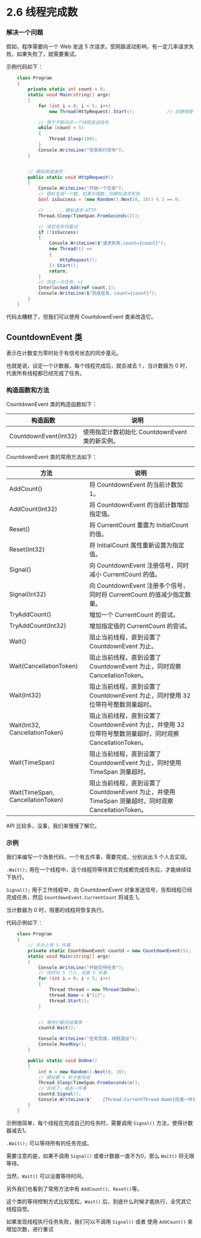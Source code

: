 # 2.6 线程完成数

### 解决一个问题

假如，程序需要向一个 Web 发送 5 次请求，受网路波动影响，有一定几率请求失败。如果失败了，就需要重试。

示例代码如下：

```csharp
    class Program
    {
        private static int count = 0;
        static void Main(string[] args)
        {
            for (int i = 0; i < 5; i++)
                new Thread(HttpRequest).Start();            // 创建线程

            // 用于不断向另一个线程发送信号
            while (count < 5)
            {
                Thread.Sleep(100);
            }
            Console.WriteLine("任务执行完毕");
        }


        // 模拟网络请求
        public static void HttpRequest()
        {
            Console.WriteLine("开始一个任务");
            // 随机生成一个数，如果为偶数，则模拟请求失败
            bool isSuccess = (new Random().Next(0, 10)) % 2 == 0;

            // ... ...模拟请求 HTTP
            Thread.Sleep(TimeSpan.FromSeconds(2));

            // 请求失败则重试
            if (!isSuccess)
            {
                Console.WriteLine($"请求失败,count={count}");
                new Thread(() =>
                {
                    HttpRequest();
                }).Start();
                return;
            }
            // 完成一次任务，+1
            Interlocked.Add(ref count,1);
            Console.WriteLine($"完成任务，count={count}");
        }
    }
```

代码太糟糕了，但我们可以使用 CountdownEvent 类来改造它。



## CountdownEvent 类

表示在计数变为零时处于有信号状态的同步基元。

也就是说，设定一个计数器，每个线程完成后，就会减去 1 ，当计数器为 0 时，代表所有线程都已经完成了任务。



### 构造函数和方法

CountdownEvent 类的构造函数如下：

| 构造函数              | 说明                                           |
| --------------------- | ---------------------------------------------- |
| CountdownEvent(Int32) | 使用指定计数初始化 CountdownEvent 类的新实例。 |

CountdownEvent 类的常用方法如下：

| 方法                              | 说明                                                         |
| --------------------------------- | ------------------------------------------------------------ |
| AddCount()                        | 将 CountdownEvent 的当前计数加 1。                           |
| AddCount(Int32)                   | 将 CountdownEvent 的当前计数增加指定值。                     |
| Reset()                           | 将 CurrentCount 重置为 InitialCount 的值。                   |
| Reset(Int32)                      | 将 InitialCount 属性重新设置为指定值。                       |
| Signal()                          | 向 CountdownEvent 注册信号，同时减小 CurrentCount 的值。     |
| Signal(Int32)                     | 向 CountdownEvent 注册多个信号，同时将 CurrentCount 的值减少指定数量。 |
| TryAddCount()                     | 增加一个 CurrentCount 的尝试。                               |
| TryAddCount(Int32)                | 增加指定值的 CurrentCount 的尝试。                           |
| Wait()                            | 阻止当前线程，直到设置了 CountdownEvent 为止。               |
| Wait(CancellationToken)           | 阻止当前线程，直到设置了 CountdownEvent 为止，同时观察 CancellationToken。 |
| Wait(Int32)                       | 阻止当前线程，直到设置了 CountdownEvent 为止，同时使用 32 位带符号整数测量超时。 |
| Wait(Int32, CancellationToken)    | 阻止当前线程，直到设置了 CountdownEvent 为止，并使用 32 位带符号整数测量超时，同时观察 CancellationToken。 |
| Wait(TimeSpan)                    | 阻止当前线程，直到设置了 CountdownEvent 为止，同时使用 TimeSpan 测量超时。 |
| Wait(TimeSpan, CancellationToken) | 阻止当前线程，直到设置了 CountdownEvent 为止，并使用 TimeSpan 测量超时，同时观察 CancellationToken。 |

API 比较多，没事，我们来慢慢了解它。



### 示例

我们来编写一个场景代码，一个有五件事，需要完成，分别派出 5 个人去实现。

`.Wait();` 用在一个线程中，这个线程将等待其它完成都完成任务后，才能继续往下执行。

`Signal();` 用于工作线程中，向 CountdownEvent  对象发送信号，告知线程已经完成任务，然后 `CountdownEvent.CurrentCount` 将减去 1。

当计数器为 0 时，阻塞的线程将恢复执行。

代码示例如下：

```c#
    class Program
    {
        // 手头上有 5 件事
        private static CountdownEvent countd = new CountdownEvent(5);
        static void Main(string[] args)
        {
            Console.WriteLine("开始交待任务");
            // 同时叫 5 个人，去做 5 件事
            for (int i = 0; i < 5; i++)
            {
                Thread thread = new Thread(DoOne);
                thread.Name = $"{i}";
                thread.Start();
            }


            // 等他们都完成事情
            countd.Wait();

            Console.WriteLine("任务完成，线程退出");
            Console.ReadKey();
        }

        public static void DoOne()
        {
            int n = new Random().Next(0, 10);
            // 模拟要 n 秒才能完成
            Thread.Sleep(TimeSpan.FromSeconds(n));
            // 完成了，减去一件事
            countd.Signal();
            Console.WriteLine($"    {Thread.CurrentThread.Name}完成一件事了");
        }
    }
```



示例很简单，每个线程在完成自己的任务时，需要调用 `Signal()` 方法，使得计数器减去1。

`.Wait();` 可以等待所有的任务完成。

需要注意的是，如果不调用 `Signal()` 或者计数器一直不为0，那么 `Wait()` 将无限等待。

 当然，`Wait()` 可以设置等待时间，



另外我们也看到了常用方法中有 `AddCount()`、`Reset()`等。

这个类的等待控制方式比较宽松，`Wait()` 后，到底什么时候才能执行，全凭其它线程自觉。

如果发现线程执行任务失败，我们可以不调用 `Signal()` 或者 使用 `AddCount()` 来增加次数，进行重试